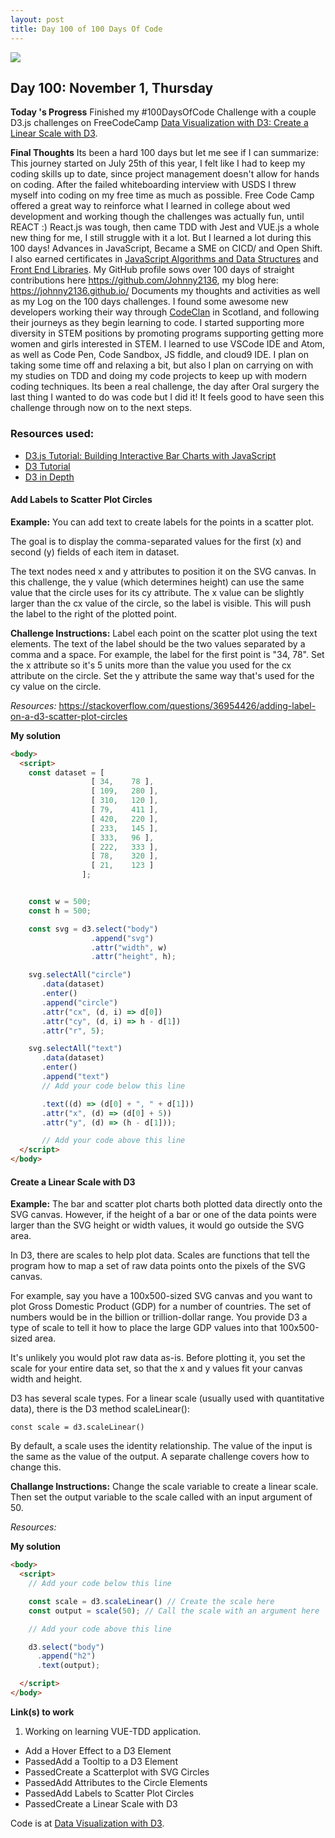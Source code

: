 ```yaml
---
layout: post
title: Day 100 of 100 Days Of Code
---
```

![](https://media.giphy.com/media/blSTtZehjAZ8I/giphy.gif)

## Day 100: November 1, Thursday

**Today 's Progress** Finished my #100DaysOfCode Challenge with a couple D3.js challenges on FreeCodeCamp [Data Visualization with D3: Create a Linear Scale with D3](https://learn.freecodecamp.org/data-visualization/data-visualization-with-d3/create-a-linear-scale-with-d3/).

**Final Thoughts** Its been a hard 100 days but let me see if I can summarize: This journey started on July 25th of this year, I felt like I had to keep my coding skills up to date, since project management doesn't allow for hands on coding. After the failed whiteboarding interview with USDS I threw myself into coding on my free time as much as possible. Free Code Camp offered a great way to reinforce what I learned in college about wed development and working though the challenges was actually fun, until REACT :) React.js was tough, then came TDD with Jest and VUE.js a whole new thing for me, I still struggle with it a lot. But I learned a lot during this 100 days! Advances in JavaScript, Became a SME on CICD/ and Open Shift. I also earned certificates in [JavaScript Algorithms and Data Structures](https://www.freecodecamp.org/certification/johnny2136/javascript-algorithms-and-data-structures) and [Front End Libraries](https://www.freecodecamp.org/certification/johnny2136/front-end-libraries). My GitHub profile sows over 100 days of straight contributions here https://github.com/Johnny2136, my blog here: https://johnny2136.github.io/ Documents my thoughts and activities as well as my Log on the 100 days challenges. I found some awesome new developers working their way through [CodeClan](https://codeclan.com/) in Scotland, and following their journeys as they begin learning to code. I started supporting more diversity in STEM positions by promoting programs supporting getting more women and girls interested in STEM. I learned to use VSCode IDE and Atom, as well as Code Pen, Code Sandbox, JS fiddle, and cloud9 IDE. I plan on taking some time off and relaxing a bit, but also I plan on carrying on with my studies on TDD and doing my code projects to keep up with modern coding techniques. Its been a real challenge, the day after Oral surgery the last thing I wanted to do was code but I did it! It feels good to have seen this challenge through now on to the next steps.

### Resources used:

* [D3.js Tutorial: Building Interactive Bar Charts with JavaScript](https://blog.risingstack.com/d3-js-tutorial-bar-charts-with-javascript/)
* [D3 Tutorial](https://www.dashingd3js.com/table-of-contents)
* [D3 in Depth](https://d3indepth.com/)

#### Add Labels to Scatter Plot Circles

**Example:**
You can add text to create labels for the points in a scatter plot.

The goal is to display the comma-separated values for the first (x) and second (y) fields of each item in dataset.

The text nodes need x and y attributes to position it on the SVG canvas. In this challenge, the y value (which determines height) can use the same value that the circle uses for its cy attribute. The x value can be slightly larger than the cx value of the circle, so the label is visible. This will push the label to the right of the plotted point.

**Challenge Instructions:**
Label each point on the scatter plot using the text elements. The text of the label should be the two values separated by a comma and a space. For example, the label for the first point is "34, 78". Set the x attribute so it's 5 units more than the value you used for the cx attribute on the circle. Set the y attribute the same way that's used for the cy value on the circle.

*Resources:*
https://stackoverflow.com/questions/36954426/adding-label-on-a-d3-scatter-plot-circles

**My solution**
```html
<body>
  <script>
    const dataset = [
                  [ 34,    78 ],
                  [ 109,   280 ],
                  [ 310,   120 ],
                  [ 79,    411 ],
                  [ 420,   220 ],
                  [ 233,   145 ],
                  [ 333,   96 ],
                  [ 222,   333 ],
                  [ 78,    320 ],
                  [ 21,    123 ]
                ];


    const w = 500;
    const h = 500;

    const svg = d3.select("body")
                  .append("svg")
                  .attr("width", w)
                  .attr("height", h);

    svg.selectAll("circle")
       .data(dataset)
       .enter()
       .append("circle")
       .attr("cx", (d, i) => d[0])
       .attr("cy", (d, i) => h - d[1])
       .attr("r", 5);

    svg.selectAll("text")
       .data(dataset)
       .enter()
       .append("text")
       // Add your code below this line

       .text((d) => (d[0] + ", " + d[1]))
       .attr("x", (d) => (d[0] + 5))
       .attr("y", (d) => (h - d[1]));  

       // Add your code above this line
  </script>
</body>
```

#### Create a Linear Scale with D3
**Example:**
The bar and scatter plot charts both plotted data directly onto the SVG canvas. However, if the height of a bar or one of the data points were larger than the SVG height or width values, it would go outside the SVG area.

In D3, there are scales to help plot data. Scales are functions that tell the program how to map a set of raw data points onto the pixels of the SVG canvas.

For example, say you have a 100x500-sized SVG canvas and you want to plot Gross Domestic Product (GDP) for a number of countries. The set of numbers would be in the billion or trillion-dollar range. You provide D3 a type of scale to tell it how to place the large GDP values into that 100x500-sized area.

It's unlikely you would plot raw data as-is. Before plotting it, you set the scale for your entire data set, so that the x and y values fit your canvas width and height.

D3 has several scale types. For a linear scale (usually used with quantitative data), there is the D3 method scaleLinear():

`const scale = d3.scaleLinear()`

By default, a scale uses the identity relationship. The value of the input is the same as the value of the output. A separate challenge covers how to change this.

**Challange Instructions:**
Change the scale variable to create a linear scale. Then set the output variable to the scale called with an input argument of 50.

*Resources:*

**My solution**
```html
<body>
  <script>
    // Add your code below this line

    const scale = d3.scaleLinear() // Create the scale here
    const output = scale(50); // Call the scale with an argument here

    // Add your code above this line

    d3.select("body")
      .append("h2")
      .text(output);

  </script>
</body>
```

**Link(s) to work**

1. Working on learning VUE-TDD application.

  * Add a Hover Effect to a D3 Element
  * PassedAdd a Tooltip to a D3 Element
  * PassedCreate a Scatterplot with SVG Circles
  * PassedAdd Attributes to the Circle Elements
  * PassedAdd Labels to Scatter Plot Circles
  * PassedCreate a Linear Scale with D3

Code is at [Data Visualization with D3](https://github.com/Johnny2136/FCC-Projects/blob/master/FCC_Challenges/DataVisualizationWithD3.md).
